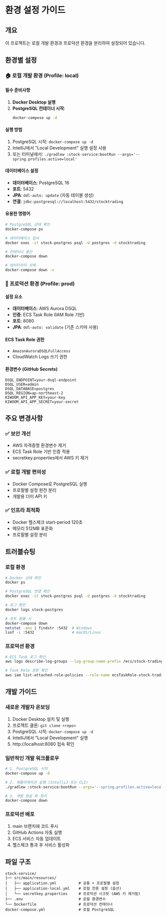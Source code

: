 # 환경 설정 가이드

## 개요
이 프로젝트는 로컬 개발 환경과 프로덕션 환경을 분리하여 설정되어 있습니다.

## 환경별 설정

### 🏠 로컬 개발 환경 (Profile: local)

#### 필수 준비사항
1. **Docker Desktop 실행**
2. **PostgreSQL 컨테이너 시작**:
   ```bash
   docker-compose up -d
   ```

#### 실행 방법
1. PostgreSQL 시작: `docker-compose up -d`
2. IntelliJ에서 "Local Development" 실행 설정 사용
3. 또는 터미널에서: `./gradlew :stock-service:bootRun --args='--spring.profiles.active=local'`

#### 데이터베이스 설정
- **데이터베이스**: PostgreSQL 16
- **포트**: 5432
- **JPA**: `ddl-auto: update` (자동 테이블 생성)
- **연결**: `jdbc:postgresql://localhost:5432/stocktrading`

#### 유용한 명령어
```bash
# PostgreSQL 상태 확인
docker-compose ps

# 데이터베이스 접속
docker exec -it stock-postgres psql -U postgres -d stocktrading

# 컨테이너 중단
docker-compose down

# 데이터까지 삭제
docker-compose down -v
```

### 🚀 프로덕션 환경 (Profile: prod)

#### 설정 요소
- **데이터베이스**: AWS Aurora DSQL
- **인증**: ECS Task Role (IAM Role 기반)
- **포트**: 8080
- **JPA**: `ddl-auto: validate` (기존 스키마 사용)

#### ECS Task Role 권한
- `AmazonAuroraDSQLFullAccess`
- CloudWatch Logs 쓰기 권한

#### 환경변수 (GitHub Secrets)
```
DSQL_ENDPOINT=your-dsql-endpoint
DSQL_USER=admin
DSQL_DATABASE=postgres
DSQL_REGION=ap-northeast-2
KIWOOM_API_APP_KEY=your-key
KIWOOM_API_APP_SECRET=your-secret
```

## 주요 변경사항

### ✅ 보안 개선
- AWS 자격증명 환경변수 제거
- ECS Task Role 기반 인증 적용
- secretkey.properties에서 AWS 키 제거

### ✅ 로컬 개발 편의성
- Docker Compose로 PostgreSQL 실행
- 프로필별 설정 완전 분리
- 개발용 더미 API 키

### ✅ 인프라 최적화
- Docker 헬스체크 start-period 120초
- 메모리 512MB 표준화
- 프로필별 설정 분리

## 트러블슈팅

### 로컬 환경
```bash
# Docker 상태 확인
docker ps

# PostgreSQL 연결 확인
docker exec -it stock-postgres psql -U postgres -d stocktrading

# 로그 확인
docker logs stock-postgres

# 포트 충돌 시
docker-compose down
netstat -ano | findstr :5432  # Windows
lsof -i :5432                 # macOS/Linux
```

### 프로덕션 환경
```bash
# ECS Task 로그 확인
aws logs describe-log-groups --log-group-name-prefix /ecs/stock-trading

# Task Role 권한 확인
aws iam list-attached-role-policies --role-name ecsTaskRole-stock-trading
```

## 개발 가이드

### 새로운 개발자 온보딩
1. Docker Desktop 설치 및 실행
2. 프로젝트 클론: `git clone <repo>`
3. PostgreSQL 시작: `docker-compose up -d`
4. IntelliJ에서 "Local Development" 실행
5. http://localhost:8080 접속 확인

### 일반적인 개발 워크플로우
```bash
# 1. PostgreSQL 시작
docker-compose up -d

# 2. 애플리케이션 실행 (IntelliJ 또는 CLI)
./gradlew :stock-service:bootRun --args='--spring.profiles.active=local'

# 3. 개발 완료 후 정리
docker-compose down
```

### 프로덕션 배포
1. main 브랜치에 코드 푸시
2. GitHub Actions 자동 실행
3. ECS 서비스 자동 업데이트
4. 헬스체크 통과 후 서비스 활성화

## 파일 구조
```
stock-service/
├── src/main/resources/
│   ├── application.yml          # 공통 + 프로필별 설정
│   ├── application-local.yml    # 로컬 전용 설정 (옵션)
│   └── secretkey.properties     # 프로덕션 시크릿 (AWS 키 제거됨)
├── .env                         # 로컬 환경변수
└── Dockerfile                   # 프로덕션 컨테이너
docker-compose.yml               # 로컬 PostgreSQL
```

